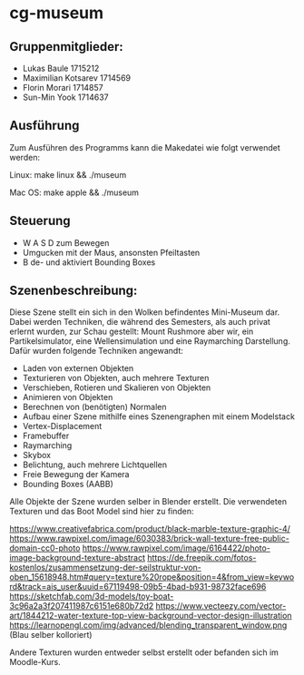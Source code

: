 # cg-museum

## Gruppenmitglieder:
- Lukas Baule 1715212
- Maximilian Kotsarev 1714569
- Florin Morari 1714857
- Sun-Min Yook 1714637

## Ausführung
Zum Ausführen des Programms kann die Makedatei wie folgt verwendet werden:

Linux:
make linux && ./museum

Mac OS:
make apple && ./museum

## Steuerung

- W A S D zum Bewegen
- Umgucken mit der Maus, ansonsten Pfeiltasten
- B de- und aktiviert Bounding Boxes

## Szenenbeschreibung:
Diese Szene stellt ein sich in den Wolken befindentes Mini-Museum dar. Dabei werden Techniken, die während des Semesters, als auch privat erlernt wurden, zur Schau gestellt: Mount Rushmore aber wir, ein Partikelsimulator, eine Wellensimulation und eine Raymarching Darstellung. Dafür wurden folgende Techniken angewandt:

- Laden von externen Objekten 
- Texturieren von Objekten, auch mehrere Texturen
- Verschieben, Rotieren und Skalieren von Objekten
- Animieren von Objekten
- Berechnen von (benötigten) Normalen
- Aufbau einer Szene mithilfe eines Szenengraphen mit einem Modelstack
- Vertex-Displacement
- Framebuffer
- Raymarching
- Skybox
- Belichtung, auch mehrere Lichtquellen
- Freie Bewegung der Kamera
- Bounding Boxes (AABB)

Alle Objekte der Szene wurden selber in Blender erstellt.
Die verwendeten Texturen und das Boot Model sind hier zu finden:

https://www.creativefabrica.com/product/black-marble-texture-graphic-4/
https://www.rawpixel.com/image/6030383/brick-wall-texture-free-public-domain-cc0-photo
https://www.rawpixel.com/image/6164422/photo-image-background-texture-abstract
https://de.freepik.com/fotos-kostenlos/zusammensetzung-der-seilstruktur-von-oben_15618948.htm#query=texture%20rope&position=4&from_view=keyword&track=ais_user&uuid=67119498-09b5-4bad-b931-98732face696
https://sketchfab.com/3d-models/toy-boat-3c96a2a3f207411987c6151e680b72d2
https://www.vecteezy.com/vector-art/1844212-water-texture-top-view-background-vector-design-illustration
https://learnopengl.com/img/advanced/blending_transparent_window.png (Blau selber kolloriert)

Andere Texturen wurden entweder selbst erstellt oder befanden sich im Moodle-Kurs.
